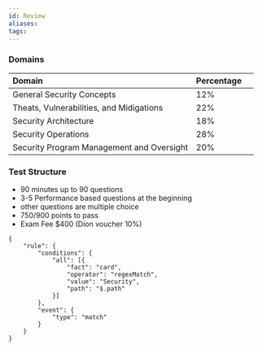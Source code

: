 ```yaml
---
id: Review
aliases: 
tags:
---
```


### Domains

| Domain                                    | Percentage |     |
| :---------------------------------------- | :--------- | --- |
| General Security Concepts                 | 12%        |     |
| Theats, Vulnerabilities, and Midigations  | 22%        |     |
| Security Architecture                     | 18%        |     |
| Security Operations                       | 28%        |     |
| Security Program Management and Oversight | 20%        |     |


### Test Structure

- 90 minutes up to 90 questions
- 3-5 Performance based questions at the beginning
- other questions are multiple choice
- 750/900 points to pass
- Exam Fee $400 (Dion voucher 10%)

```aosr-deck-config
{
	"rule": {
		"conditions": {
			"all": [{
				"fact": "card",
				"operator": "regexMatch",
				"value": "Security",
				"path": "$.path"
			}]
		},
		"event": {
			"type": "match"
		}
	}
}
```